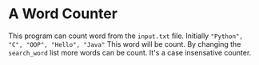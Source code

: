 # A Word Counter  
This program can count word from the `input.txt` file. Initially `"Python", "C", "OOP", "Hello", "Java"` This word will be count. By changing the `search_word` list more words can be count. It's a case insensative counter.